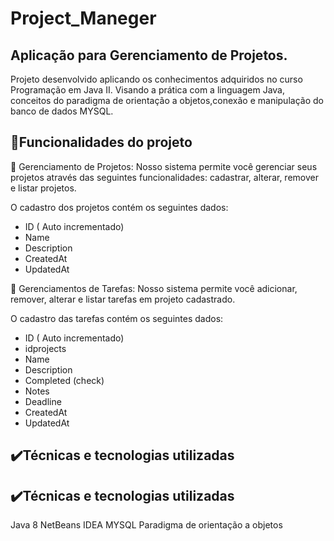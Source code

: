 # Project_Maneger
## Aplicação para Gerenciamento de Projetos.

Projeto desenvolvido aplicando os conhecimentos adquiridos no curso Programação em Java II. Visando a prática com a linguagem Java,  
conceitos do paradigma de orientação a objetos,conexão e  manipulação do banco de dados MYSQL. 

## 🔨Funcionalidades do projeto

 🔨 Gerenciamento de Projetos: Nosso sistema permite você gerenciar seus projetos através das seguintes funcionalidades:  cadastrar, alterar, remover e listar  projetos. 

O cadastro dos projetos contém os seguintes dados:

* ID ( Auto incrementado)
* Name 
* Description
* CreatedAt
* UpdatedAt
 
 🔨 Gerenciamentos de Tarefas: Nosso sistema permite você adicionar, remover, alterar e listar  tarefas em  projeto cadastrado.

O cadastro das tarefas contém os seguintes dados:

* ID ( Auto incrementado)
* idprojects
* Name 
* Description
* Completed (check)
* Notes 
* Deadline
* CreatedAt
* UpdatedAt

## ✔️Técnicas e tecnologias utilizadas

## ✔️Técnicas e tecnologias utilizadas

Java 8
NetBeans IDEA
MYSQL
Paradigma de orientação a objetos




